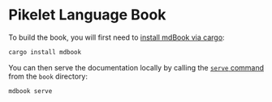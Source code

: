 # Pikelet Language Book

To build the book, you will first need to [install mdBook via cargo][install-mdbook]:

```sh
cargo install mdbook
```

You can then serve the documentation locally by calling the [`serve` command][mdbook-serve]
from the `book` directory:

```sh
mdbook serve
```

[install-mdbook]: https://rust-lang-nursery.github.io/mdBook/cli/cli-tool.html#install-cratesio-version
[mdbook-serve]: https://rust-lang-nursery.github.io/mdBook/cli/serve.html
